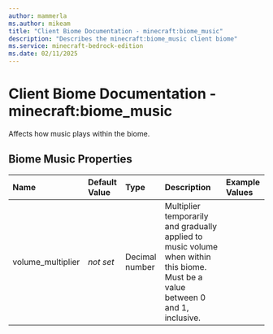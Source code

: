 ```yaml
---
author: mammerla
ms.author: mikeam
title: "Client Biome Documentation - minecraft:biome_music"
description: "Describes the minecraft:biome_music client biome"
ms.service: minecraft-bedrock-edition
ms.date: 02/11/2025 
---
```


# Client Biome Documentation - minecraft:biome_music

Affects how music plays within the biome.


## Biome Music Properties

|Name       |Default Value |Type |Description |Example Values |
|:----------|:-------------|:----|:-----------|:------------- |
| volume_multiplier | *not set* | Decimal number | Multiplier temporarily and gradually applied to music volume when within this biome. Must be a value between 0 and 1, inclusive. |  | 
